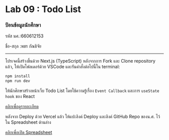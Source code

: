 # Lab 09 : Todo List

### ป้อนข้อมูลนักศึกษา

รหัส นศ.:660612153

ชื่อ-สกุล :พชร กัณธิจัย

---

โปรเจคนี้สร้างขึ้นด้วย Next.js (TypeScript)
หลังจากการ Fork และ Clone repository แล้ว, ให้เปิดโฟลเดอร์ด้วย VSCode และรันคำสั่งต่อไปนี้ใน terminal:

```bash
npm install
npm run dev
```

ให้นักศึกษาสร้างหน้าเว็บ Todo List โดยใช้ความรู้เรื่อง `Event Callback` และการ `useState hook` ของ React

[คลิกเพื่อดูรายละเอียด](https://o365cmu-my.sharepoint.com/:b:/g/personal/dome_potikanond_cmu_ac_th/Ebq51lMbfUZJjQmjJL5GyB8BXP4XauEqC_lZW3l68gBxPw?e=pzVTXW)

หลังจาก Deploy ด้วย Vercel แล้ว ให้แปะลิงค์ Deploy และลิงค์ GitHub Repo ของน.ศ. ไว้ใน Spreadsheet ด้านล่าง

[คลิกเพื่อเปิด Spreadsheet](https://o365cmu-my.sharepoint.com/:x:/g/personal/dome_potikanond_cmu_ac_th/EfmPM2Wz7OZAiAn23yVwzKwBa9GYlcdhDi-7nfPRnislLg?e=E8GJNE)
